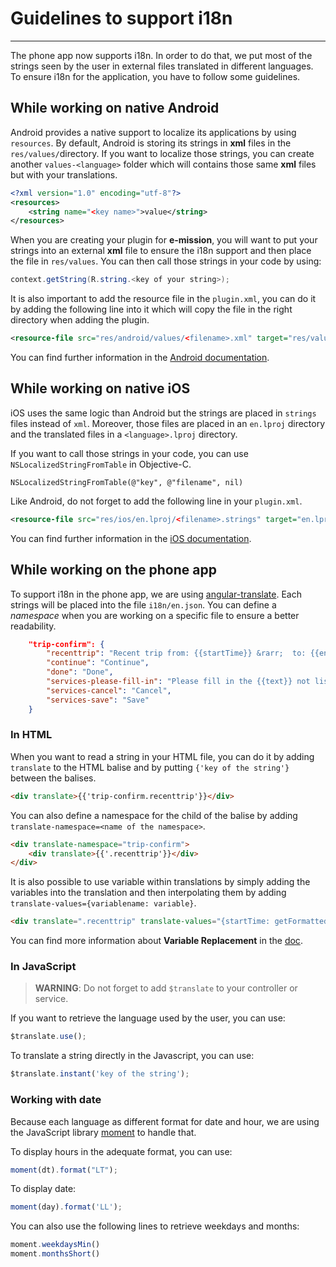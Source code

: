 # Guidelines to support i18n
---

The phone app now supports i18n. In order to do that, we put most of the strings seen by the user in external files translated in different languages. To ensure i18n for the application, you have to follow some guidelines.

## While working on native Android

Android provides a native support to localize its applications by using `resources`. By default, Android is storing its strings in **xml** files in the `res/values/`directory. If you want to localize those strings, you can create another `values-<language>` folder which will contains those same **xml** files but with your translations.

```xml
<?xml version="1.0" encoding="utf-8"?>
<resources>
    <string name="<key name>">value</string>
</resources>
```

When you are creating your plugin for **e-mission**, you will want to put your strings into an external **xml** file to ensure the i18n support and then place the file in `res/values`.  You can then call those strings in your code by using:

```java
context.getString(R.string.<key of your string>);
```

It is also important to add the resource file in the `plugin.xml`, you can do it by adding the following line into it which will copy the file in the right directory when adding the plugin.

```xml
<resource-file src="res/android/values/<filename>.xml" target="res/values/<filename>.xml"/>
```
You can find further information in the [Android documentation](https://developer.android.com/guide/topics/resources/localization). 

## While working on native iOS

iOS uses the same logic than Android but the strings are placed in `strings` files instead of `xml`. Moreover, those files are placed in an `en.lproj` directory and the translated files in a `<language>.lproj` directory.

If you want to call those strings in your code, you can use `NSLocalizedStringFromTable` in Objective-C.

```objc
NSLocalizedStringFromTable(@"key", @"filename", nil)
```

Like Android, do not forget to add the following line in your `plugin.xml`.

```xml
<resource-file src="res/ios/en.lproj/<filename>.strings" target="en.lproj/<filename>.strings"/>
```

You can find further information in the [iOS documentation](https://developer.apple.com/library/archive/documentation/MacOSX/Conceptual/BPInternational/LocalizingYourApp/LocalizingYourApp.html#//apple_ref/doc/uid/10000171i-CH5-SW1).
## While working on the phone app

To support i18n in the phone app, we are using [angular-translate](https://angular-translate.github.io/). Each strings will be placed into the file `i18n/en.json`. You can define a *namespace* when you are working on a specific file to ensure a better readability.

```json
    "trip-confirm": {
        "recenttrip": "Recent trip from: {{startTime}} &rarr;  to: {{endTime}}",
        "continue": "Continue",
        "done": "Done",
        "services-please-fill-in": "Please fill in the {{text}} not listed.",
        "services-cancel": "Cancel",
        "services-save": "Save"
    }
```

### In HTML

When you want to read a string in your HTML file, you can do it by adding `translate` to the HTML balise and by putting `{'key of the string'}` between the balises. 

```html
<div translate>{{'trip-confirm.recenttrip'}}</div>
```

You can also define a namespace for the child of the balise by adding `translate-namespace=<name of the namespace>`. 

```html
<div translate-namespace="trip-confirm">
    <div translate>{{'.recenttrip'}}</div>
</div>
```

It is also possible to use variable within translations by simply adding the variables into the translation and then interpolating them by adding `translate-values={variablename: variable}`.

```html
<div translate=".recenttrip" translate-values="{startTime: getFormattedTime(mapCtrl.start_ts), endTime: getFormattedTime(mapCtrl.end_ts)}"></div>
```

You can find more information about **Variable Replacement** in the [doc](https://angular-translate.github.io/docs/#/guide/06_variable-replacement).

### In JavaScript

>**WARNING**: Do not forget to add `$translate` to your controller or service. 

If you want to retrieve the language used by the user, you can use:

```js
$translate.use();
```

To translate a string directly in the Javascript, you can use:

```js
$translate.instant('key of the string');
```

### Working with date

Because each language as different format for date and hour, we are using the JavaScript library [moment](https://momentjs.com/) to handle that. 

To display hours in the adequate format, you can use: 

```js
moment(dt).format("LT");
```

To display date: 

```js
moment(day).format('LL');
```

You can also use the following lines to retrieve weekdays and months:

```js
moment.weekdaysMin()
moment.monthsShort()
```
